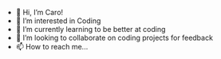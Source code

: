 - 👋 Hi, I’m Caro!
- 👀 I’m interested in Coding 
- 🌱 I’m currently learning to be better at coding
- 💞️ I’m looking to collaborate on coding projects for feedback
- 📫 How to reach me...

<!---
Caro-coder1/Caro-coder1 is a ✨ special ✨ repository because its `README.md` (this file) appears on your GitHub profile.
You can click the Preview link to take a look at your changes.
--->

